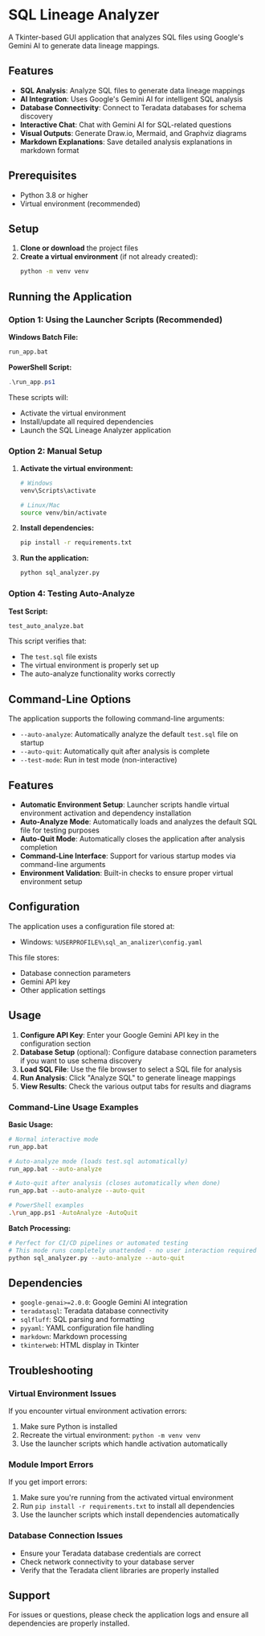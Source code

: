 # SQL Lineage Analyzer

A Tkinter-based GUI application that analyzes SQL files using Google's Gemini AI to generate data lineage mappings.

## Features

- **SQL Analysis**: Analyze SQL files to generate data lineage mappings
- **AI Integration**: Uses Google's Gemini AI for intelligent SQL analysis
- **Database Connectivity**: Connect to Teradata databases for schema discovery
- **Interactive Chat**: Chat with Gemini AI for SQL-related questions
- **Visual Outputs**: Generate Draw.io, Mermaid, and Graphviz diagrams
- **Markdown Explanations**: Save detailed analysis explanations in markdown format

## Prerequisites

- Python 3.8 or higher
- Virtual environment (recommended)

## Setup

1. **Clone or download** the project files
2. **Create a virtual environment** (if not already created):
   ```bash
   python -m venv venv
   ```

## Running the Application

### Option 1: Using the Launcher Scripts (Recommended)

**Windows Batch File:**
```bash
run_app.bat
```

**PowerShell Script:**
```powershell
.\run_app.ps1
```

These scripts will:
- Activate the virtual environment
- Install/update all required dependencies
- Launch the SQL Lineage Analyzer application

### Option 2: Manual Setup

1. **Activate the virtual environment:**
   ```bash
   # Windows
   venv\Scripts\activate

   # Linux/Mac
   source venv/bin/activate
   ```

2. **Install dependencies:**
   ```bash
   pip install -r requirements.txt
   ```

3. **Run the application:**
   ```bash
   python sql_analyzer.py
   ```

### Option 4: Testing Auto-Analyze

**Test Script:**
```bash
test_auto_analyze.bat
```

This script verifies that:
- The `test.sql` file exists
- The virtual environment is properly set up
- The auto-analyze functionality works correctly

## Command-Line Options

The application supports the following command-line arguments:

- `--auto-analyze`: Automatically analyze the default `test.sql` file on startup
- `--auto-quit`: Automatically quit after analysis is complete
- `--test-mode`: Run in test mode (non-interactive)

## Features

- **Automatic Environment Setup**: Launcher scripts handle virtual environment activation and dependency installation
- **Auto-Analyze Mode**: Automatically loads and analyzes the default SQL file for testing purposes
- **Auto-Quit Mode**: Automatically closes the application after analysis completion
- **Command-Line Interface**: Support for various startup modes via command-line arguments
- **Environment Validation**: Built-in checks to ensure proper virtual environment setup

## Configuration

The application uses a configuration file stored at:
- Windows: `%USERPROFILE%\sql_an_analizer\config.yaml`

This file stores:
- Database connection parameters
- Gemini API key
- Other application settings

## Usage

1. **Configure API Key**: Enter your Google Gemini API key in the configuration section
2. **Database Setup** (optional): Configure database connection parameters if you want to use schema discovery
3. **Load SQL File**: Use the file browser to select a SQL file for analysis
4. **Run Analysis**: Click "Analyze SQL" to generate lineage mappings
5. **View Results**: Check the various output tabs for results and diagrams

### Command-Line Usage Examples

**Basic Usage:**
```bash
# Normal interactive mode
run_app.bat

# Auto-analyze mode (loads test.sql automatically)
run_app.bat --auto-analyze

# Auto-quit after analysis (closes automatically when done)
run_app.bat --auto-analyze --auto-quit

# PowerShell examples
.\run_app.ps1 -AutoAnalyze -AutoQuit
```

**Batch Processing:**
```bash
# Perfect for CI/CD pipelines or automated testing
# This mode runs completely unattended - no user interaction required
python sql_analyzer.py --auto-analyze --auto-quit
```

## Dependencies

- `google-genai>=2.0.0`: Google Gemini AI integration
- `teradatasql`: Teradata database connectivity
- `sqlfluff`: SQL parsing and formatting
- `pyyaml`: YAML configuration file handling
- `markdown`: Markdown processing
- `tkinterweb`: HTML display in Tkinter

## Troubleshooting

### Virtual Environment Issues
If you encounter virtual environment activation errors:
1. Make sure Python is installed
2. Recreate the virtual environment: `python -m venv venv`
3. Use the launcher scripts which handle activation automatically

### Module Import Errors
If you get import errors:
1. Make sure you're running from the activated virtual environment
2. Run `pip install -r requirements.txt` to install all dependencies
3. Use the launcher scripts which install dependencies automatically

### Database Connection Issues
- Ensure your Teradata database credentials are correct
- Check network connectivity to your database server
- Verify that the Teradata client libraries are properly installed

## Support

For issues or questions, please check the application logs and ensure all dependencies are properly installed.
